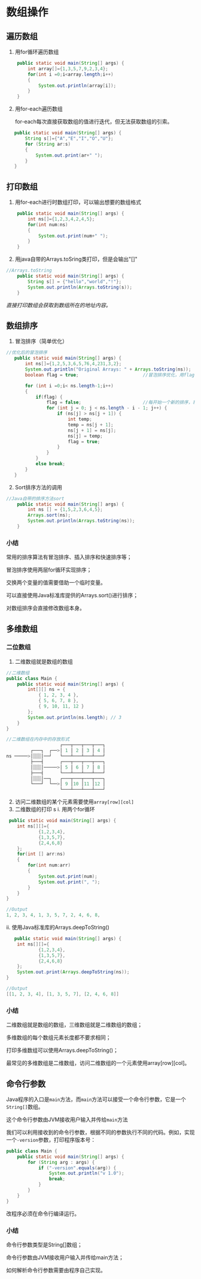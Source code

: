 # 数组操作
## 遍历数组
1. 用for循环遍历数组
```java
	public static void main(String[] args) {
		int array[]={1,3,5,7,9,2,3,4};
		for(int i =0;i<array.length;i++)
		{
			System.out.println(array[i]);
		}
	}
```
2. 用for-each遍历数组
   
   for-each每次直接获取数组的值进行迭代，但无法获取数组的引索。
 ```java
 	public static void main(String[] args) {
		String s[]={"A","E","I","O","U"};
		for (String ar:s)
		{
			System.out.print(ar+" ");
		}
	}
```
## 打印数组
1. 用for-each进行时数组打印，可以输出想要的数组格式
```java
	public static void main(String[] args) {
		int ns[]={1,2,3,4,2,4,5};
		for(int num:ns)
		{
			System.out.print(num+" ");
		}
	}
```
2. 用java自带的Arrays.toSring类打印，但是会输出"[]"
```java
//Arrays.toString
	public static void main(String[] args) {
		String s[] = {"hello","world","!"};
		System.out.println(Arrays.toString(s));
	}
```

*直接打印数组会获取到数组所在的地址内容。*

## 数组排序
1. 冒泡排序（简单优化）
 ```java
 //优化后的冒泡排序
	public static void main(String[] args) {
		int ns[]={1,2,5,3,6,5,76,4,231,3,2};
		System.out.println("Original Arrays: " + Arrays.toString(ns));
		boolean flag = true;						//冒泡排序优化，用flag判断该轮循环中是否有交换。没有交换则排序已经完成。

		for (int i =0;i< ns.length-1;i++)
		{
			if(flag) {
				flag = false;						//每开始一个新的排序，将flag标志初始化为false.若进入循环才置为true.
				for (int j = 0; j < ns.length - i - 1; j++) {
					if (ns[j] > ns[j + 1]) {
						int temp;
						temp = ns[j + 1];
						ns[j + 1] = ns[j];
						ns[j] = temp;
						flag = true;
					}
				}
			}
			else break;
		}
	}
 ```
 2. Sort排序方法的调用
```java
//Java自带的排序方法sort
	public static void main(String[] args) {
		int ns [] = {1,5,2,3,6,4,5};
		Arrays.sort(ns);
		System.out.println(Arrays.toString(ns));
	}
```

### 小结

常用的排序算法有冒泡排序、插入排序和快速排序等；

冒泡排序使用两层for循环实现排序；

交换两个变量的值需要借助一个临时变量。

可以直接使用Java标准库提供的Arrays.sort()进行排序；

对数组排序会直接修改数组本身。

## 多维数组
### 二位数组
1. 二维数组就是数组的数组

```java
//二维数组
public class Main {
    public static void main(String[] args) {
        int[][] ns = {
            { 1, 2, 3, 4 },
            { 5, 6, 7, 8 },
            { 9, 10, 11, 12 }
        };
        System.out.println(ns.length); // 3
    }
}

//二维数组在内存中的存放形式
                    ┌───┬───┬───┬───┐
         ┌───┐  ┌──>│ 1 │ 2 │ 3 │ 4 │
ns ─────>│░░░│──┘   └───┴───┴───┴───┘
         ├───┤      ┌───┬───┬───┬───┐
         │░░░│─────>│ 5 │ 6 │ 7 │ 8 │
         ├───┤      └───┴───┴───┴───┘
         │░░░│──┐   ┌───┬───┬───┬───┐
         └───┘  └──>│ 9 │10 │11 │12 │
                    └───┴───┴───┴───┘
```
 2. 访问二维数组的某个元素需要使用``array[row][col]``
 3. 二维数组的打印
   s
i. 用两个for循环
```java
 public static void main(String[] args) {
	int ns[][]={
			{1,2,3,4},
			{1,3,5,7},
			{2,4,6,8}
	};
	for(int [] arr:ns)
	{
		for(int num:arr)
		{
			System.out.print(num);
			System.out.print(", ");
		}
	}
}

//Output
1, 2, 3, 4, 1, 3, 5, 7, 2, 4, 6, 8, 
```
ii. 使用Java标准库的Arrays.deepToString()
```java
   public static void main(String[] args) {
	int ns[][]={
			{1,2,3,4},
			{1,3,5,7},
			{2,4,6,8}
	};
	System.out.print(Arrays.deepToString(ns));
}

//Output
[[1, 2, 3, 4], [1, 3, 5, 7], [2, 4, 6, 8]]
```

### 小结
二维数组就是数组的数组，三维数组就是二维数组的数组；

多维数组的每个数组元素长度都不要求相同；

打印多维数组可以使用Arrays.deepToString()；

最常见的多维数组是二维数组，访问二维数组的一个元素使用array[row][col]。

## 命令行参数
Java程序的入口是``main``方法，而``main``方法可以接受一个命令行参数，它是一个``String[]``数组。

这个命令行参数由JVM接收用户输入并传给``main``方法

我们可以利用接收到的命令行参数，根据不同的参数执行不同的代码。例如，实现一个``-version``参数，打印程序版本号：
```java
public class Main {
    public static void main(String[] args) {
        for (String arg : args) {
            if ("-version".equals(arg)) {
                System.out.println("v 1.0");
                break;
            }
        }
    }
}
```
改程序必须在命令行编译运行。
### 小结
命令行参数类型是String[]数组；

命令行参数由JVM接收用户输入并传给main方法；

如何解析命令行参数需要由程序自己实现。